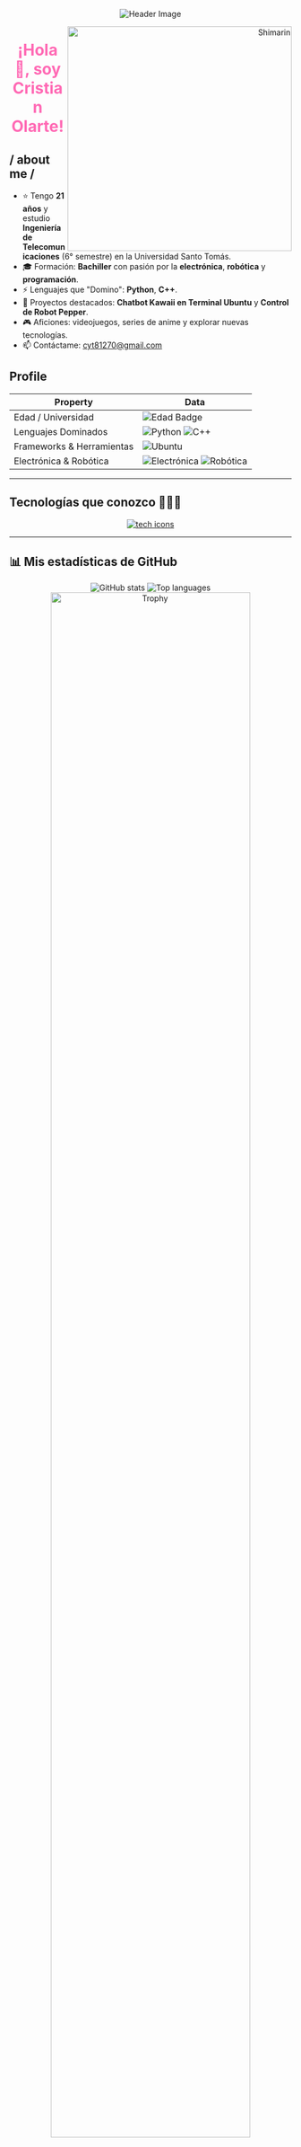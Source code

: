 

<p align="center">
  <img src="https://i.imgur.com/x6qU1kR.png" alt="Header Image" />
</p>

<div align="right">
  <img align="right" width="400" alt="Shimarin" src="https://i.imgur.com/aNBi8Jf.png"/>
</div>


<h1 align="center" style="color:#FF69B4;">¡Hola 👋, soy Cristian Olarte!</h1>



## / about me /

- ⭐ Tengo **21 años** y estudio **Ingeniería de Telecomunicaciones** (6° semestre) en la Universidad Santo Tomás.  
- 🎓 Formación: **Bachiller** con pasión por la **electrónica**, **robótica** y **programación**.  
- ⚡ Lenguajes que "Domino": **Python**, **C++**.  
- 🤖 Proyectos destacados: **Chatbot Kawaii en Terminal Ubuntu** y **Control de Robot Pepper**.  
- 🎮 Aficiones: videojuegos, series de anime y explorar nuevas tecnologías.  
- 📫 Contáctame: [cyt81270@gmail.com](mailto:cyt81270@gmail.com)



## Profile

Property                  | Data  
--------------------------|------------------------------------------------  
Edad / Universidad        | ![Edad Badge](https://img.shields.io/badge/21%20años-Universidad%20Santo%20Tom%C3%A1s-FF69B4?style=flat&logo=university&logoColor=white)  
Lenguajes Dominados       | ![Python](https://img.shields.io/badge/Python-FF69B4?style=flat&logo=python&logoColor=white) ![C++](https://img.shields.io/badge/C%2B%2B-FF69B4?style=flat&logo=c%2B%2B&logoColor=white)  
Frameworks & Herramientas | ![Ubuntu](https://img.shields.io/badge/Ubuntu-FF69B4?style=flat&logo=ubuntu&logoColor=white)  
Electrónica & Robótica     | ![Electrónica](https://img.shields.io/badge/Electrónica-FF69B4?style=flat) ![Robótica](https://img.shields.io/badge/Robótica-FF69B4?style=flat)

---

## Tecnologías que conozco 👨🏻‍💻

<p align="center">
  <a href="https://skillicons.dev">
    <img src="https://skillicons.dev/icons?i=python,cpp,linux,github&perline=4" alt="tech icons" />
  </a>
</p>

---

## 📊 Mis estadísticas de GitHub

<div align="center">
  <img src="https://github-readme-stats.vercel.app/api?username=CristianOlarte&show_icons=true&theme=dark&bg_color=FFEBF7" alt="GitHub stats" />
  <img src="https://github-readme-stats.vercel.app/api/top-langs/?username=CristianOlarte&layout=compact&theme=dark&bg_color=FFEBF7" alt="Top languages" />
</div>

<div align="center">
  <img width="84%" src="https://github-profile-trophy.vercel.app/?username=CristianOlarte&theme=dark&no-bg=true" alt="Trophy" />
</div>

---

## Conéctate conmigo 🤝

<p align="center">
  <!-- Decorative GIF, cámbialo por tu favorito -->
  <img src="https://media.giphy.com/media/26ufdipQqU2lhNA4g/giphy.gif" alt="Kawaii GIF" width="200" />
</p>

<p align="center">
  <a href="https://www.tiktok.com/@holaygra" target="_blank" style="margin: 0 10px;">
    <img src="https://cdn.jsdelivr.net/gh/simple-icons/simple-icons/icons/tiktok.svg" alt="TikTok" height="40" width="40" />
  </a>
  <a href="https://www.instagram.com/cristianolarteg?igsh=b282a2Y5ajJqOW16" target="_blank" style="margin: 0 10px;">
    <img src="https://cdn.jsdelivr.net/gh/simple-icons/simple-icons/icons/instagram.svg" alt="Instagram" height="40" width="40" />
  </a>
  <a href="https://www.facebook.com/tu_usuario" target="_blank" style="margin: 0 10px;">
    <img src="https://cdn.jsdelivr.net/gh/simple-icons/simple-icons/icons/facebook.svg" alt="Facebook" height="40" width="40" />
  </a>
  <a href="mailto:cyt81270@gmail.com" target="_blank" style="margin: 0 10px;">
    <img src="https://cdn.jsdelivr.net/gh/simple-icons/simple-icons/icons/gmail.svg" alt="Email" height="40" width="40" />
  </a>
</p>

<div align="center">
  [![](https://visitcount.itsvg.in/api?id=CristianOlarte&icon=3&color=FF69B4)](https://visitcount.itsvg.in)
</div>

---

**Credit:** [Cristian Olarte](https://github.com/CristianOlarte)  
**Last Edited on:** 19/05/2025
```
